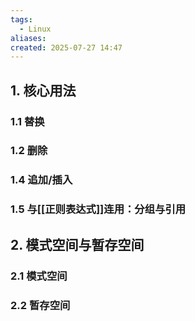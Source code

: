```yaml
---
tags:
  - Linux
aliases: 
created: 2025-07-27 14:47
---
```

## 1. 核心用法


### 1.1 替换


### 1.2 删除




### 1.4 追加/插入


### 1.5 与[[正则表达式]]连用：分组与引用

## 2. 模式空间与暂存空间

### 2.1 模式空间

### 2.2 暂存空间

